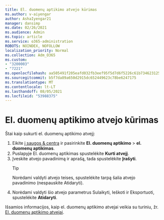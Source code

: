 ```yaml
---
title: El. duomenų aptikimo atvejo kūrimas
ms.author: v-aiyengar
author: AshaIyengar21
manager: dansimp
ms.date: 02/26/2021
ms.audience: Admin
ms.topic: article
ms.service: o365-administration
ROBOTS: NOINDEX, NOFOLLOW
localization_priority: Normal
ms.collection: Adm_O365
ms.custom:
- "3200003"
- "7221"
ms.openlocfilehash: aa505491f205eafd032fb3eef95f5d7d6f5226c61b73462312573789745258fc
ms.sourcegitcommit: b5f7da89a650d2915dc652449623c78be6247175
ms.translationtype: MT
ms.contentlocale: lt-LT
ms.lasthandoff: 08/05/2021
ms.locfileid: "53988375"
---
```

# <a name="create-an-ediscovery-case"></a>El. duomenų aptikimo atvejo kūrimas

Štai kaip sukurti el. duomenų aptikimo atvejį:

1. Eikite [į saugos & centrą](https://go.microsoft.com/fwlink/p/?linkid=2077143) ir pasirinkite **El. duomenų aptikimo**  >  **el. duomenų aptikimas**.
1. Puslapyje El. duomenų aptikimas spustelėkite **Kurti atvejį**.
1. Įveskite atvejo pavadinimą ir aprašą, tada spustelėkite **Įrašyti**.
    > [!TIP]
    >Norėdami valdyti atvejo teises, spustelėkite tarpą šalia atvejo pavadinimo (nespauskite Atidaryti).
1. Norėdami valdyti šio atvejo parametrus Sulaikyti, Ieškoti ir Eksportuoti, spustelėkite **Atidaryti**.

Išsamios informacijos, kaip el. duomenų aptikimo atvejai veikia su turiniu, žr. [El. duomenų aptikimo atvejai](https://go.microsoft.com/fwlink/?linkid=2101589).
